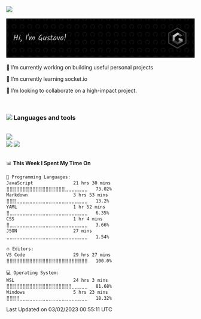 <img src="https://user-images.githubusercontent.com/74038190/214644152-52f47eb3-5e31-4f47-8758-05c9468d5596.gif" width="30">

![Header](./images/github-header.png)

🔭 I’m currently working on building useful personal projects

🌱 I’m currently learning socket.io

👯 I’m looking to collaborate on a high-impact project.

<br>

### <img src="https://user-images.githubusercontent.com/74038190/212744289-c46f1717-bfc9-4724-8ef3-4b08e3583110.gif" width="20"> Languages and tools

<br>

<img src="https://skillicons.dev/icons?i=html,css,js,ts,react,redux,sass,tailwind,materialui,nodejs,nextjs,express,mongodb,mysql,postgres,md,docker,figma,git,jest,netlify,vercel,regex,vite,webpack,vscode&perline=15" width="500"/>
<div>
    <img src="https://www.svgrepo.com/show/353709/eslint.svg" width="30">
    <img src="https://www.svgrepo.com/show/354202/postman-icon.svg" width="30">
</div>
<br>

<!--START_SECTION:waka-->
📊 **This Week I Spent My Time On** 

```text
💬 Programming Languages: 
JavaScript               21 hrs 30 mins      ⣿⣿⣿⣿⣿⣿⣿⣿⣿⣿⣿⣿⣿⣿⣿⣿⣿⣿⣀⣀⣀⣀⣀⣀⣀   73.02% 
Markdown                 3 hrs 53 mins       ⣿⣿⣿⣀⣀⣀⣀⣀⣀⣀⣀⣀⣀⣀⣀⣀⣀⣀⣀⣀⣀⣀⣀⣀⣀   13.2% 
YAML                     1 hr 52 mins        ⣿⣀⣀⣀⣀⣀⣀⣀⣀⣀⣀⣀⣀⣀⣀⣀⣀⣀⣀⣀⣀⣀⣀⣀⣀   6.35% 
CSS                      1 hr 4 mins         ⣿⣀⣀⣀⣀⣀⣀⣀⣀⣀⣀⣀⣀⣀⣀⣀⣀⣀⣀⣀⣀⣀⣀⣀⣀   3.66% 
JSON                     27 mins             ⣀⣀⣀⣀⣀⣀⣀⣀⣀⣀⣀⣀⣀⣀⣀⣀⣀⣀⣀⣀⣀⣀⣀⣀⣀   1.54%

🔥 Editors: 
VS Code                  29 hrs 27 mins      ⣿⣿⣿⣿⣿⣿⣿⣿⣿⣿⣿⣿⣿⣿⣿⣿⣿⣿⣿⣿⣿⣿⣿⣿⣿   100.0%

💻 Operating System: 
WSL                      24 hrs 3 mins       ⣿⣿⣿⣿⣿⣿⣿⣿⣿⣿⣿⣿⣿⣿⣿⣿⣿⣿⣿⣿⣀⣀⣀⣀⣀   81.68% 
Windows                  5 hrs 23 mins       ⣿⣿⣿⣿⣀⣀⣀⣀⣀⣀⣀⣀⣀⣀⣀⣀⣀⣀⣀⣀⣀⣀⣀⣀⣀   18.32%

```


 Last Updated on 03/02/2023 00:55:11 UTC
<!--END_SECTION:waka-->